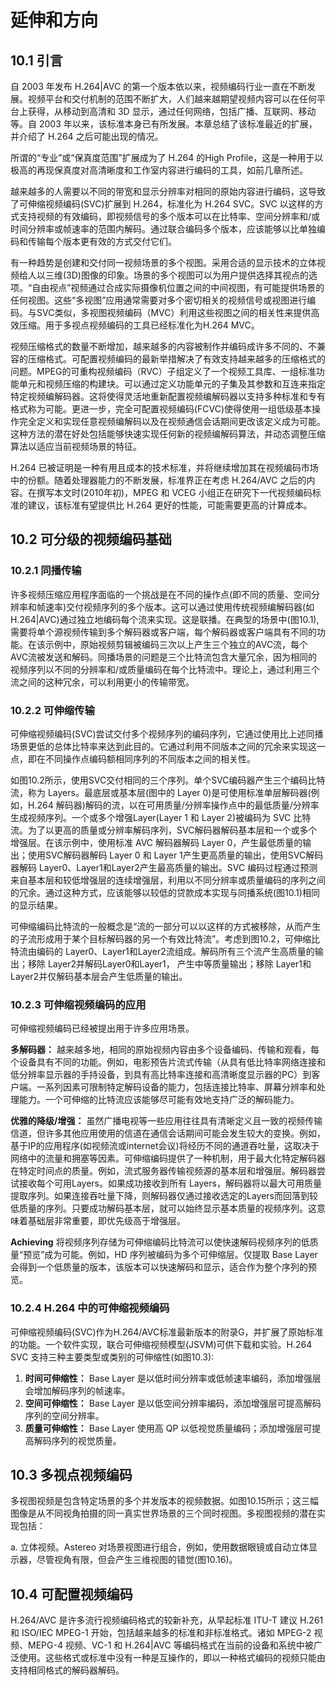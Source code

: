 # 延伸和方向

## 10.1 引言

自 2003 年发布 H.264|AVC 的第一个版本依以来，视频编码行业一直在不断发展。视频平台和交付机制的范围不断扩大，人们越来越期望视频内容可以在任何平台上获得，从移动到高清和 3D 显示，通过任何网络，包括广播、互联网、移动等。自 2003 年以来，该标准本身已有所发展。本章总结了该标准最近的扩展，并介绍了 H.264 之后可能出现的情况。

所谓的“专业”或“保真度范围”扩展成为了 H.264 的High Profile，这是一种用于以极高的再现保真度对高清晰度和工作室内容进行编码的工具，如前几章所述。

越来越多的人需要以不同的带宽和显示分辨率对相同的原始内容进行编码，这导致了可伸缩视频编码(SVC)扩展到 H.264，标准化为 H.264 SVC。SVC 以这样的方式支持视频的有效编码，即视频信号的多个版本可以在比特率、空间分辨率和/或时间分辨率或帧速率的范围内解码。通过联合编码多个版本，应该能够以比单独编码和传输每个版本更有效的方式交付它们。

有一种趋势是创建和交付同一视频场景的多个视图。采用合适的显示技术的立体视频给人以三维(3D)图像的印象。场景的多个视图可以为用户提供选择其视点的选项。“自由视点”视频通过合成实际摄像机位置之间的中间视图，有可能提供场景的任何视图。这些“多视图”应用通常需要对多个密切相关的视频信号或视图进行编码。与SVC类似，多视图视频编码（MVC）利用这些视图之间的相关性来提供高效压缩。用于多视点视频编码的工具已经标准化为H.264 MVC。

视频压缩格式的数量不断增加，越来越多的内容被制作并编码成许多不同的、不兼容的压缩格式。可配置视频编码的最新举措解决了有效支持越来越多的压缩格式的问题。MPEG的可重构视频编码（RVC）子组定义了一个视频工具库、一组标准功能单元和视频压缩的构建块。可以通过定义功能单元的子集及其参数和互连来指定特定视频编解码器。这将使得灵活地重新配置视频编解码器以支持多种标准和专有格式称为可能。更进一步，完全可配置视频编码(FCVC)使得使用一组低级基本操作完全定义和实现任意视频编解码以及在视频通信会话期间更改该定义成为可能。这种方法的潜在好处包括能够快速实现任何新的视频编解码算法，并动态调整压缩算法以适应当前视频场景的特征。

H.264 已被证明是一种有用且成本的技术标准，并将继续增加其在视频编码市场中的份额。随着处理器能力的不断发展，标准界正在考虑 H.264/AVC 之后的内容。在撰写本文时(2010年初)，MPEG 和 VCEG 小组正在研究下一代视频编码标准的建议，该标准有望提供比 H.264 更好的性能，可能需要更高的计算成本。

## 10.2 可分级的视频编码基础

### 10.2.1 同播传输

许多视频压缩应用程序面临的一个挑战是在不同的操作点(即不同的质量、空间分辨率和帧速率)交付视频序列的多个版本。这可以通过使用传统视频编解码器(如H.264|AVC)通过独立地编码每个流来实现。这是联播。在典型的场景中(图10.1),需要将单个源视频传输到多个解码器或客户端，每个解码器或客户端具有不同的功能。在该示例中，原始视频剪辑被编码三次以上产生三个独立的AVC流，每个AVC流被发送和解码。同播场景的问题是三个比特流包含大量冗余，因为相同的视频序列以不同的分辨率和/或质量编码在每个比特流中。理论上，通过利用三个流之间的这种冗余，可以利用更小的传输带宽。

### 10.2.2 可伸缩传输

可伸缩视频编码(SVC)尝试交付多个视频序列的编码序列，它通过使用比上述同播场景更低的总体比特率来达到此目的。它通过利用不同版本之间的冗余来实现这一点，即在不同操作点编码额相同序列的不同版本之间的相关性。

如图10.2所示，使用SVC交付相同的三个序列。单个SVC编码器产生三个编码比特流，称为 Layers。最底层或基本层(图中的 Layer 0)是可使用标准单层解码器(例如，H.264 解码器)解码的流，以在可用质量/分辨率操作点中的最低质量/分辨率生成视频序列。一个或多个增强Layer(Layer 1 和 Layer 2)被编码为 SVC 比特流。为了以更高的质量或分辨率解码序列，SVC解码器解码基本层和一个或多个增强层。在该示例中，使用标准 AVC 解码器解码 Layer 0，产生最低质量的输出；使用SVC解码器解码 Layer 0 和 Layer 1产生更高质量的输出，使用SVC解码器解码 Layer0、Layer1和Layer2产生最高质量的输出。SVC 编码过程通过预测来自基本层和较低增强层的连续增强层，利用以不同分辨率或质量编码的序列之间的冗余。通过这种方式，应该能够以较低的贷款成本实现与同播系统(图10.1)相同的显示结果。

可伸缩编码比特流的一般概念是“流的一部分可以以这样的方式被移除，从而产生的子流形成用于某个目标解码器的另一个有效比特流”。考虑到图10.2，可伸缩比特流由编码的 Layer0、Layer1和Layer2流组成。解码所有三个流产生高质量的输出；移除 Layer2并解码Layer0和Layer1， 产生中等质量输出；移除 Layer1和Layer2并仅解码基本层会产生低质量的输出。

### 10.2.3 可伸缩视频编码的应用

可伸缩视频编码已经被提出用于许多应用场景。

**多解码器：** 越来越多地，相同的原始视频内容由多个设备编码、传输和观看，每个设备具有不同的功能。例如，电影预告片流式传输（从具有低比特率网络连接和低分辨率显示器的手持设备，到具有高比特率连接和高清晰度显示器的PC）到客户端。一系列因素可限制特定解码设备的能力，包括连接比特率、屏幕分辨率和处理能力。一个可伸缩的比特流应该能够尽可能有效地支持广泛的解码能力。

**优雅的降级/增强：** 虽然广播电视等一些应用往往具有清晰定义且一致的视频传输信道，但许多其他应用使用的信道在通信会话期间可能会发生较大的变换。例如，基于IP的应用程序(如视频流或internet会议)将经历不同的通道吞吐量，这取决于网络中的流量和拥塞等因素。可伸缩编码提供了一种机制，用于最大化特定解码器在特定时间点的质量。例如，流式服务器传输视频源的基本层和增强层。解码器尝试接收每个可用Layers。如果成功接收到所有 Layers，解码器将以最大可用质量提取序列。如果连接吞吐量下降，则解码器仅通过接收选定的Layers而回落到较低质量的序列。只要成功解码基本层，就可以始终显示基本质量的视频序列。这意味着基础层非常重要，即优先级高于增强层。

**Achieving** 将视频序列存储为可伸缩编码比特流可以使快速解码视频序列的低质量“预览”成为可能。例如，HD 序列被编码为多个可伸缩层。仅提取 Base Layer 会得到一个低质量的版本，该版本可以快速解码和显示，适合作为整个序列的预览。

### 10.2.4 H.264 中的可伸缩视频编码

可伸缩视频编码(SVC)作为H.264/AVC标准最新版本的附录G，并扩展了原始标准的功能。一个软件实现，联合可伸缩视频模型(JSVM)可供下载和实验。H.264 SVC 支持三种主要类型或类别的可伸缩性(如图10.3):

1. **时间可伸缩性：** Base Layer 是以低时间分辨率或低帧速率编码，添加增强层会增加解码序列的帧速率。    
2. **空间可伸缩性：** Base Layer 是以低空间分辨率编码，添加增强层可提高解码序列的空间分辨率。  
3. **质量可伸缩性：** Base Layer 使用高 QP 以低视觉质量编码；添加增强层可提高解码序列的视觉质量。  

## 10.3 多视点视频编码

多视图视频是包含特定场景的多个并发版本的视频数据。如图10.15所示；这三幅图像是从不同视角拍摄的同一真实世界场景的三个同时视图。多视图视频的潜在实现包括：

a. 立体视频。Astereo 对场景视图进行组合，例如，使用数据眼镜或自动立体显示器，尽管视角有限，但会产生三维视图的错觉(图10.16)。

## 10.4 可配置视频编码

H.264/AVC 是许多流行视频编码格式的较新补充，从早起标准 ITU-T 建议 H.261 和 ISO/IEC MPEG-1 开始，包括越来越多的标准和非标准格式。诸如 MPEG-2 视频、MEPG-4 视频、VC-1 和 H.264|AVC 等编码格式在当前的设备和系统中被广泛使用。这些格式或标准中没有一种是互操作的，即以一种格式编码的视频只能由支持相同格式的解码器解码。


















